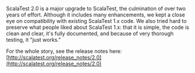 ScalaTest 2.0 is a major upgrade to ScalaTest, the culmination of over two years of effort. Although it includes
many enhancements, we kept a close eye on compatibility with existing ScalaTest 1.x code. We also tried hard
to preserve what people liked about ScalaTest 1.x: that it is simple, the code is clean and clear, it's fully
documented, and because of very thorough testing, it "just works."

For the whole story, see the release notes here: [http://scalatest.org/release_notes/2.0](http://scalatest.org/release_notes/2.0)



